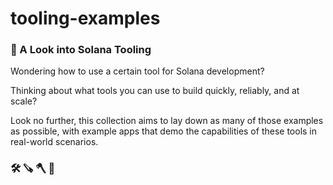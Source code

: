 # tooling-examples

### 🔎 A Look into Solana Tooling   
   
Wondering how to use a certain tool for Solana development?   
   
Thinking about what tools you can use to build quickly, reliably, and at scale?   
   
Look no further, this collection aims to lay down as many of those examples as possible, with example apps that demo the capabilities of these tools in real-world scenarios.   
   
### 🛠️ 🪚 🪓 🧰
